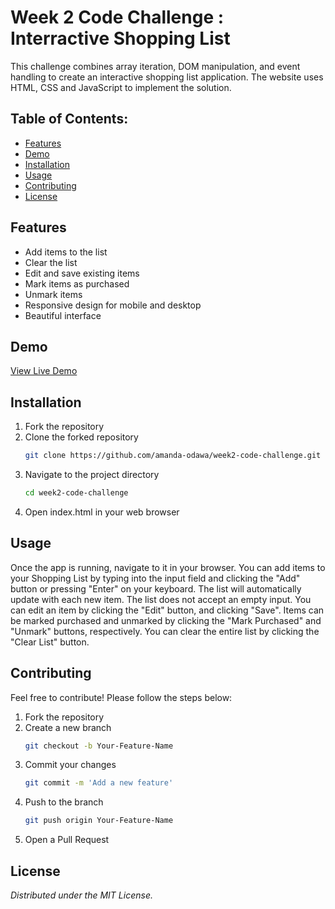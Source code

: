 # Week 2 Code Challenge : Interractive Shopping List
This challenge combines array iteration, DOM manipulation, and event handling to create an interactive shopping list application. The website uses HTML, CSS and JavaScript to implement the solution.

## Table of Contents:
- [Features](#features)
- [Demo](#demo)
- [Installation](#installation)
- [Usage](#usage)
- [Contributing](#contributing)
- [License](#license)

## Features
- Add items to the list
- Clear the list
- Edit and save existing items
- Mark items as purchased
- Unmark items
- Responsive design for mobile and desktop
- Beautiful interface

## Demo
[View Live Demo](https://amanda-odawa.github.io/week2-code-challenge/)

## Installation
1. Fork the repository
2. Clone the forked repository
    ```bash
    git clone https://github.com/amanda-odawa/week2-code-challenge.git
    ```
3. Navigate to the project directory
    ```bash
    cd week2-code-challenge
    ```
4. Open index.html in your web browser

## Usage
Once the app is running, navigate to it in your browser. 
You can add items to your Shopping List by typing into the input field and clicking the "Add" button or pressing "Enter" on your keyboard. The list will automatically update with each new item. The list does not accept an empty input.
You can edit an item by clicking the "Edit" button, and clicking "Save".
Items can be marked purchased and unmarked by clicking the "Mark Purchased" and "Unmark" buttons, respectively.
You can clear the entire list by clicking the "Clear List" button.

## Contributing
Feel free to contribute! Please follow the steps below:
1. Fork the repository
2. Create a new branch
   ```bash
   git checkout -b Your-Feature-Name
    ```
3. Commit your changes
    ```bash
    git commit -m 'Add a new feature'
    ```
4. Push to the branch
    ```bash
    git push origin Your-Feature-Name
    ```
5. Open a Pull Request

## License
*Distributed under the MIT License.*